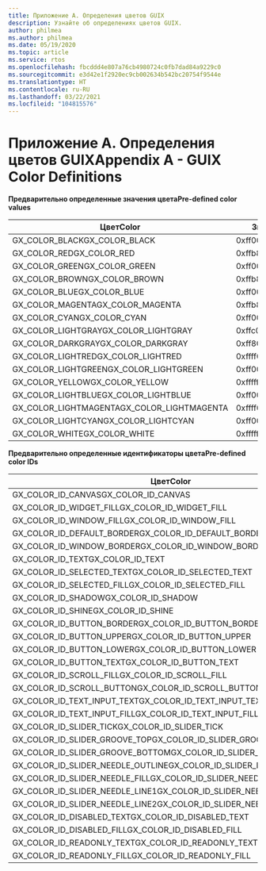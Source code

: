 ```yaml
---
title: Приложение А. Определения цветов GUIX
description: Узнайте об определениях цветов GUIX.
author: philmea
ms.author: philmea
ms.date: 05/19/2020
ms.topic: article
ms.service: rtos
ms.openlocfilehash: fbcddd4e807a76cb4980724c0fb7dad84a9229c0
ms.sourcegitcommit: e3d42e1f2920ec9cb002634b542bc20754f9544e
ms.translationtype: HT
ms.contentlocale: ru-RU
ms.lasthandoff: 03/22/2021
ms.locfileid: "104815576"
---
```

# <a name="appendix-a---guix-color-definitions"></a><span data-ttu-id="0e26a-103">Приложение А. Определения цветов GUIX</span><span class="sxs-lookup"><span data-stu-id="0e26a-103">Appendix A - GUIX Color Definitions</span></span> 

<span data-ttu-id="0e26a-104">__**Предварительно определенные значения цвета**__</span><span class="sxs-lookup"><span data-stu-id="0e26a-104">__**Pre-defined color values**__</span></span>

| <span data-ttu-id="0e26a-105">Цвет</span><span class="sxs-lookup"><span data-stu-id="0e26a-105">Color</span></span>                            | <span data-ttu-id="0e26a-106">Значение</span><span class="sxs-lookup"><span data-stu-id="0e26a-106">Value</span></span>           |
| -------------------------------- | --------------- |
| <span data-ttu-id="0e26a-107">GX_COLOR_BLACK</span><span class="sxs-lookup"><span data-stu-id="0e26a-107">GX_COLOR_BLACK</span></span>                   | <span data-ttu-id="0e26a-108">0xff000000</span><span class="sxs-lookup"><span data-stu-id="0e26a-108">0xff000000</span></span>      |
| <span data-ttu-id="0e26a-109">GX_COLOR_RED</span><span class="sxs-lookup"><span data-stu-id="0e26a-109">GX_COLOR_RED</span></span>                     | <span data-ttu-id="0e26a-110">0xffb80000</span><span class="sxs-lookup"><span data-stu-id="0e26a-110">0xffb80000</span></span>      |
| <span data-ttu-id="0e26a-111">GX_COLOR_GREEN</span><span class="sxs-lookup"><span data-stu-id="0e26a-111">GX_COLOR_GREEN</span></span>                   | <span data-ttu-id="0e26a-112">0xff00bc00</span><span class="sxs-lookup"><span data-stu-id="0e26a-112">0xff00bc00</span></span>      |
| <span data-ttu-id="0e26a-113">GX_COLOR_BROWN</span><span class="sxs-lookup"><span data-stu-id="0e26a-113">GX_COLOR_BROWN</span></span>                   | <span data-ttu-id="0e26a-114">0xffb8bc00</span><span class="sxs-lookup"><span data-stu-id="0e26a-114">0xffb8bc00</span></span>      |
| <span data-ttu-id="0e26a-115">GX_COLOR_BLUE</span><span class="sxs-lookup"><span data-stu-id="0e26a-115">GX_COLOR_BLUE</span></span>                    | <span data-ttu-id="0e26a-116">0xff0000b8</span><span class="sxs-lookup"><span data-stu-id="0e26a-116">0xff0000b8</span></span>      |
| <span data-ttu-id="0e26a-117">GX_COLOR_MAGENTA</span><span class="sxs-lookup"><span data-stu-id="0e26a-117">GX_COLOR_MAGENTA</span></span>                 | <span data-ttu-id="0e26a-118">0xffb800b8</span><span class="sxs-lookup"><span data-stu-id="0e26a-118">0xffb800b8</span></span>      |
| <span data-ttu-id="0e26a-119">GX_COLOR_CYAN</span><span class="sxs-lookup"><span data-stu-id="0e26a-119">GX_COLOR_CYAN</span></span>                    | <span data-ttu-id="0e26a-120">0xff00bcb8</span><span class="sxs-lookup"><span data-stu-id="0e26a-120">0xff00bcb8</span></span>      |
| <span data-ttu-id="0e26a-121">GX_COLOR_LIGHTGRAY</span><span class="sxs-lookup"><span data-stu-id="0e26a-121">GX_COLOR_LIGHTGRAY</span></span>               | <span data-ttu-id="0e26a-122">0xffc0c0c0</span><span class="sxs-lookup"><span data-stu-id="0e26a-122">0xffc0c0c0</span></span>      |
| <span data-ttu-id="0e26a-123">GX_COLOR_DARKGRAY</span><span class="sxs-lookup"><span data-stu-id="0e26a-123">GX_COLOR_DARKGRAY</span></span>                | <span data-ttu-id="0e26a-124">0xff808080</span><span class="sxs-lookup"><span data-stu-id="0e26a-124">0xff808080</span></span>      |
| <span data-ttu-id="0e26a-125">GX_COLOR_LIGHTRED</span><span class="sxs-lookup"><span data-stu-id="0e26a-125">GX_COLOR_LIGHTRED</span></span>                | <span data-ttu-id="0e26a-126">0xffff0000</span><span class="sxs-lookup"><span data-stu-id="0e26a-126">0xffff0000</span></span>      |
| <span data-ttu-id="0e26a-127">GX_COLOR_LIGHTGREEN</span><span class="sxs-lookup"><span data-stu-id="0e26a-127">GX_COLOR_LIGHTGREEN</span></span>              | <span data-ttu-id="0e26a-128">0xff00ff00</span><span class="sxs-lookup"><span data-stu-id="0e26a-128">0xff00ff00</span></span>      |
| <span data-ttu-id="0e26a-129">GX_COLOR_YELLOW</span><span class="sxs-lookup"><span data-stu-id="0e26a-129">GX_COLOR_YELLOW</span></span>                  | <span data-ttu-id="0e26a-130">0xffffff00</span><span class="sxs-lookup"><span data-stu-id="0e26a-130">0xffffff00</span></span>      |
| <span data-ttu-id="0e26a-131">GX_COLOR_LIGHTBLUE</span><span class="sxs-lookup"><span data-stu-id="0e26a-131">GX_COLOR_LIGHTBLUE</span></span>               | <span data-ttu-id="0e26a-132">0xff0000ff</span><span class="sxs-lookup"><span data-stu-id="0e26a-132">0xff0000ff</span></span>      |
| <span data-ttu-id="0e26a-133">GX_COLOR_LIGHTMAGENTA</span><span class="sxs-lookup"><span data-stu-id="0e26a-133">GX_COLOR_LIGHTMAGENTA</span></span>            | <span data-ttu-id="0e26a-134">0xffff00ff</span><span class="sxs-lookup"><span data-stu-id="0e26a-134">0xffff00ff</span></span>      |
| <span data-ttu-id="0e26a-135">GX_COLOR_LIGHTCYAN</span><span class="sxs-lookup"><span data-stu-id="0e26a-135">GX_COLOR_LIGHTCYAN</span></span>               | <span data-ttu-id="0e26a-136">0xff00ffff</span><span class="sxs-lookup"><span data-stu-id="0e26a-136">0xff00ffff</span></span>      |
| <span data-ttu-id="0e26a-137">GX_COLOR_WHITE</span><span class="sxs-lookup"><span data-stu-id="0e26a-137">GX_COLOR_WHITE</span></span>                   | <span data-ttu-id="0e26a-138">0xffffffff</span><span class="sxs-lookup"><span data-stu-id="0e26a-138">0xffffffff</span></span>      |

<span data-ttu-id="0e26a-139">__**Предварительно определенные идентификаторы цвета**__</span><span class="sxs-lookup"><span data-stu-id="0e26a-139">__**Pre-defined color IDs**__</span></span>

| <span data-ttu-id="0e26a-140">Цвет</span><span class="sxs-lookup"><span data-stu-id="0e26a-140">Color</span></span>                             | <span data-ttu-id="0e26a-141">Значение</span><span class="sxs-lookup"><span data-stu-id="0e26a-141">Value</span></span> |
|---------------------------------- | ---- |
| <span data-ttu-id="0e26a-142">GX_COLOR_ID_CANVAS</span><span class="sxs-lookup"><span data-stu-id="0e26a-142">GX_COLOR_ID_CANVAS</span></span>                | <span data-ttu-id="0e26a-143">0</span><span class="sxs-lookup"><span data-stu-id="0e26a-143">0</span></span>    |
| <span data-ttu-id="0e26a-144">GX_COLOR_ID_WIDGET_FILL</span><span class="sxs-lookup"><span data-stu-id="0e26a-144">GX_COLOR_ID_WIDGET_FILL</span></span>           | <span data-ttu-id="0e26a-145">1</span><span class="sxs-lookup"><span data-stu-id="0e26a-145">1</span></span>    |
| <span data-ttu-id="0e26a-146">GX_COLOR_ID_WINDOW_FILL</span><span class="sxs-lookup"><span data-stu-id="0e26a-146">GX_COLOR_ID_WINDOW_FILL</span></span>           | <span data-ttu-id="0e26a-147">2</span><span class="sxs-lookup"><span data-stu-id="0e26a-147">2</span></span>    |
| <span data-ttu-id="0e26a-148">GX_COLOR_ID_DEFAULT_BORDER</span><span class="sxs-lookup"><span data-stu-id="0e26a-148">GX_COLOR_ID_DEFAULT_BORDER</span></span>        | <span data-ttu-id="0e26a-149">3</span><span class="sxs-lookup"><span data-stu-id="0e26a-149">3</span></span>    |
| <span data-ttu-id="0e26a-150">GX_COLOR_ID_WINDOW_BORDER</span><span class="sxs-lookup"><span data-stu-id="0e26a-150">GX_COLOR_ID_WINDOW_BORDER</span></span>         | <span data-ttu-id="0e26a-151">4</span><span class="sxs-lookup"><span data-stu-id="0e26a-151">4</span></span>    |
| <span data-ttu-id="0e26a-152">GX_COLOR_ID_TEXT</span><span class="sxs-lookup"><span data-stu-id="0e26a-152">GX_COLOR_ID_TEXT</span></span>                  | <span data-ttu-id="0e26a-153">5</span><span class="sxs-lookup"><span data-stu-id="0e26a-153">5</span></span>    |
| <span data-ttu-id="0e26a-154">GX_COLOR_ID_SELECTED_TEXT</span><span class="sxs-lookup"><span data-stu-id="0e26a-154">GX_COLOR_ID_SELECTED_TEXT</span></span>         | <span data-ttu-id="0e26a-155">6</span><span class="sxs-lookup"><span data-stu-id="0e26a-155">6</span></span>    |
| <span data-ttu-id="0e26a-156">GX_COLOR_ID_SELECTED_FILL</span><span class="sxs-lookup"><span data-stu-id="0e26a-156">GX_COLOR_ID_SELECTED_FILL</span></span>         | <span data-ttu-id="0e26a-157">7</span><span class="sxs-lookup"><span data-stu-id="0e26a-157">7</span></span>    |
| <span data-ttu-id="0e26a-158">GX_COLOR_ID_SHADOW</span><span class="sxs-lookup"><span data-stu-id="0e26a-158">GX_COLOR_ID_SHADOW</span></span>                | <span data-ttu-id="0e26a-159">8</span><span class="sxs-lookup"><span data-stu-id="0e26a-159">8</span></span>    |
| <span data-ttu-id="0e26a-160">GX_COLOR_ID_SHINE</span><span class="sxs-lookup"><span data-stu-id="0e26a-160">GX_COLOR_ID_SHINE</span></span>                 | <span data-ttu-id="0e26a-161">9</span><span class="sxs-lookup"><span data-stu-id="0e26a-161">9</span></span>    |
| <span data-ttu-id="0e26a-162">GX_COLOR_ID_BUTTON_BORDER</span><span class="sxs-lookup"><span data-stu-id="0e26a-162">GX_COLOR_ID_BUTTON_BORDER</span></span>         | <span data-ttu-id="0e26a-163">10</span><span class="sxs-lookup"><span data-stu-id="0e26a-163">10</span></span>   |
| <span data-ttu-id="0e26a-164">GX_COLOR_ID_BUTTON_UPPER</span><span class="sxs-lookup"><span data-stu-id="0e26a-164">GX_COLOR_ID_BUTTON_UPPER</span></span>          | <span data-ttu-id="0e26a-165">11</span><span class="sxs-lookup"><span data-stu-id="0e26a-165">11</span></span>   |
| <span data-ttu-id="0e26a-166">GX_COLOR_ID_BUTTON_LOWER</span><span class="sxs-lookup"><span data-stu-id="0e26a-166">GX_COLOR_ID_BUTTON_LOWER</span></span>          | <span data-ttu-id="0e26a-167">12</span><span class="sxs-lookup"><span data-stu-id="0e26a-167">12</span></span>   |
| <span data-ttu-id="0e26a-168">GX_COLOR_ID_BUTTON_TEXT</span><span class="sxs-lookup"><span data-stu-id="0e26a-168">GX_COLOR_ID_BUTTON_TEXT</span></span>           | <span data-ttu-id="0e26a-169">13</span><span class="sxs-lookup"><span data-stu-id="0e26a-169">13</span></span>   |
| <span data-ttu-id="0e26a-170">GX_COLOR_ID_SCROLL_FILL</span><span class="sxs-lookup"><span data-stu-id="0e26a-170">GX_COLOR_ID_SCROLL_FILL</span></span>           | <span data-ttu-id="0e26a-171">14</span><span class="sxs-lookup"><span data-stu-id="0e26a-171">14</span></span>   |
| <span data-ttu-id="0e26a-172">GX_COLOR_ID_SCROLL_BUTTON</span><span class="sxs-lookup"><span data-stu-id="0e26a-172">GX_COLOR_ID_SCROLL_BUTTON</span></span>         | <span data-ttu-id="0e26a-173">15</span><span class="sxs-lookup"><span data-stu-id="0e26a-173">15</span></span>   |
| <span data-ttu-id="0e26a-174">GX_COLOR_ID_TEXT_INPUT_TEXT</span><span class="sxs-lookup"><span data-stu-id="0e26a-174">GX_COLOR_ID_TEXT_INPUT_TEXT</span></span>       | <span data-ttu-id="0e26a-175">16</span><span class="sxs-lookup"><span data-stu-id="0e26a-175">16</span></span>   |
| <span data-ttu-id="0e26a-176">GX_COLOR_ID_TEXT_INPUT_FILL</span><span class="sxs-lookup"><span data-stu-id="0e26a-176">GX_COLOR_ID_TEXT_INPUT_FILL</span></span>       | <span data-ttu-id="0e26a-177">17</span><span class="sxs-lookup"><span data-stu-id="0e26a-177">17</span></span>   |
| <span data-ttu-id="0e26a-178">GX_COLOR_ID_SLIDER_TICK</span><span class="sxs-lookup"><span data-stu-id="0e26a-178">GX_COLOR_ID_SLIDER_TICK</span></span>           | <span data-ttu-id="0e26a-179">18</span><span class="sxs-lookup"><span data-stu-id="0e26a-179">18</span></span>   |
| <span data-ttu-id="0e26a-180">GX_COLOR_ID_SLIDER_GROOVE_TOP</span><span class="sxs-lookup"><span data-stu-id="0e26a-180">GX_COLOR_ID_SLIDER_GROOVE_TOP</span></span>     | <span data-ttu-id="0e26a-181">19</span><span class="sxs-lookup"><span data-stu-id="0e26a-181">19</span></span>   |
| <span data-ttu-id="0e26a-182">GX_COLOR_ID_SLIDER_GROOVE_BOTTOM</span><span class="sxs-lookup"><span data-stu-id="0e26a-182">GX_COLOR_ID_SLIDER_GROOVE_BOTTOM</span></span>  | <span data-ttu-id="0e26a-183">20</span><span class="sxs-lookup"><span data-stu-id="0e26a-183">20</span></span>   |
| <span data-ttu-id="0e26a-184">GX_COLOR_ID_SLIDER_NEEDLE_OUTLINE</span><span class="sxs-lookup"><span data-stu-id="0e26a-184">GX_COLOR_ID_SLIDER_NEEDLE_OUTLINE</span></span> | <span data-ttu-id="0e26a-185">21</span><span class="sxs-lookup"><span data-stu-id="0e26a-185">21</span></span>   |
| <span data-ttu-id="0e26a-186">GX_COLOR_ID_SLIDER_NEEDLE_FILL</span><span class="sxs-lookup"><span data-stu-id="0e26a-186">GX_COLOR_ID_SLIDER_NEEDLE_FILL</span></span>    | <span data-ttu-id="0e26a-187">22</span><span class="sxs-lookup"><span data-stu-id="0e26a-187">22</span></span>   |
| <span data-ttu-id="0e26a-188">GX_COLOR_ID_SLIDER_NEEDLE_LINE1</span><span class="sxs-lookup"><span data-stu-id="0e26a-188">GX_COLOR_ID_SLIDER_NEEDLE_LINE1</span></span>   | <span data-ttu-id="0e26a-189">23</span><span class="sxs-lookup"><span data-stu-id="0e26a-189">23</span></span>   |
| <span data-ttu-id="0e26a-190">GX_COLOR_ID_SLIDER_NEEDLE_LINE2</span><span class="sxs-lookup"><span data-stu-id="0e26a-190">GX_COLOR_ID_SLIDER_NEEDLE_LINE2</span></span>   | <span data-ttu-id="0e26a-191">24</span><span class="sxs-lookup"><span data-stu-id="0e26a-191">24</span></span>   |
| <span data-ttu-id="0e26a-192">GX_COLOR_ID_DISABLED_TEXT</span><span class="sxs-lookup"><span data-stu-id="0e26a-192">GX_COLOR_ID_DISABLED_TEXT</span></span>         | <span data-ttu-id="0e26a-193">25</span><span class="sxs-lookup"><span data-stu-id="0e26a-193">25</span></span>   |
| <span data-ttu-id="0e26a-194">GX_COLOR_ID_DISABLED_FILL</span><span class="sxs-lookup"><span data-stu-id="0e26a-194">GX_COLOR_ID_DISABLED_FILL</span></span>         | <span data-ttu-id="0e26a-195">26</span><span class="sxs-lookup"><span data-stu-id="0e26a-195">26</span></span>   |
| <span data-ttu-id="0e26a-196">GX_COLOR_ID_READONLY_TEXT</span><span class="sxs-lookup"><span data-stu-id="0e26a-196">GX_COLOR_ID_READONLY_TEXT</span></span>         | <span data-ttu-id="0e26a-197">27</span><span class="sxs-lookup"><span data-stu-id="0e26a-197">27</span></span>   |
| <span data-ttu-id="0e26a-198">GX_COLOR_ID_READONLY_FILL</span><span class="sxs-lookup"><span data-stu-id="0e26a-198">GX_COLOR_ID_READONLY_FILL</span></span>         | <span data-ttu-id="0e26a-199">28</span><span class="sxs-lookup"><span data-stu-id="0e26a-199">28</span></span>   |
